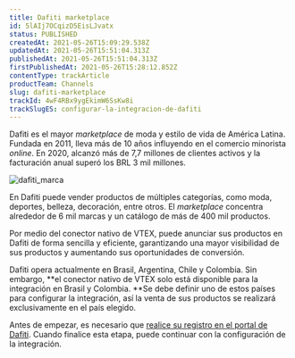 ```yaml
---
title: Dafiti marketplace
id: 5lAIj7OCqizD5EisLJvatx
status: PUBLISHED
createdAt: 2021-05-26T15:09:29.538Z
updatedAt: 2021-05-26T15:51:04.313Z
publishedAt: 2021-05-26T15:51:04.313Z
firstPublishedAt: 2021-05-26T15:28:12.852Z
contentType: trackArticle
productTeam: Channels
slug: dafiti-marketplace
trackId: 4wF4RBx9ygEkimW6SsKw8i
trackSlugES: configurar-la-integracion-de-dafiti
---
```


Dafiti es el mayor _marketplace_ de moda y estilo de vida de América Latina. Fundada en 2011, lleva más de 10 años influyendo en el comercio minorista _online_. En 2020, alcanzó más de 7,7 millones de clientes activos y la facturación anual superó los BRL 3 mil millones.

![dafiti_marca](https://drive.google.com/uc?export=download&id=1YlSc_8OvOZSAmnvTdRlqMleNkceEh7ok)

En Dafiti puede vender productos de múltiples categorías, como moda, deportes, belleza, decoración, entre otros. El _marketplace_ concentra alrededor de 6 mil marcas y un catálogo de más de 400 mil productos.

Por medio del conector nativo de VTEX, puede anunciar sus productos en Dafiti de forma sencilla y eficiente, garantizando una mayor visibilidad de sus productos y aumentando sus oportunidades de conversión.

Dafiti opera actualmente en Brasil, Argentina, Chile y Colombia. Sin embargo, **el conector nativo de VTEX solo está disponible para la integración en Brasil y Colombia. **Se debe definir uno de estos países para configurar la integración, así la venta de sus productos se realizará exclusivamente en el país elegido.

Antes de empezar, es necesario que [realice su registro en el portal de Dafiti](https://www.dafiti.com.co/). Cuando finalice esta etapa, puede continuar con la configuración de la integración.

